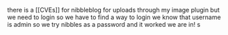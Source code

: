 there is a [[CVEs]] for nibbleblog  for uploads through my image plugin but we need to login so we have to find a way to login 
we know that username is admin so we try nibbles as a password and it worked 
we are in!
s

